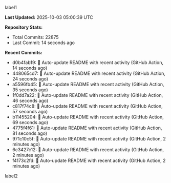 
label1 
<!-- ACTIVITY_START -->
**Last Updated:** 2025-10-03 05:00:39 UTC

**Repository Stats:**
- Total Commits: 22875
- Last Commit: 14 seconds ago

**Recent Commits:**
- d0b4fab19: 🤖 Auto-update README with recent activity (GitHub Action, 14 seconds ago)
- 448065cd7: 🤖 Auto-update README with recent activity (GitHub Action, 24 seconds ago)
- a5596fb45: 🤖 Auto-update README with recent activity (GitHub Action, 35 seconds ago)
- 1f0dd7a22: 🤖 Auto-update README with recent activity (GitHub Action, 46 seconds ago)
- c817f74c8: 🤖 Auto-update README with recent activity (GitHub Action, 57 seconds ago)
- b11455204: 🤖 Auto-update README with recent activity (GitHub Action, 69 seconds ago)
- 4775f4f61: 🤖 Auto-update README with recent activity (GitHub Action, 81 seconds ago)
- 971c10c5f: 🤖 Auto-update README with recent activity (GitHub Action, 2 minutes ago)
- 6c3427c12: 🤖 Auto-update README with recent activity (GitHub Action, 2 minutes ago)
- f4173c2fd: 🤖 Auto-update README with recent activity (GitHub Action, 2 minutes ago)
<!-- ACTIVITY_END -->

label2
